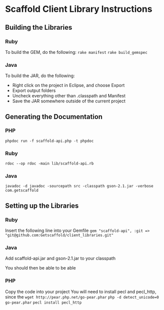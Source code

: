 Scaffold Client Library Instructions
===

Building the Libraries
---

### Ruby
To build the GEM, do the following:
`rake manifest`
`rake build_gemspec`


### Java
To build the JAR, do the following:
* Right click on the project in Eclipse, and choose Export
* Export output folders
* Uncheck everything other than .classpath and Manifest
* Save the JAR somewhere outside of the current project

Generating the Documentation
---

### PHP
`phpdoc run -f scaffold-api.php -t phpdoc`

### Ruby
`rdoc --op rdoc -main lib/scaffold-api.rb`

### Java
`javadoc -d javadoc -sourcepath src -classpath gson-2.1.jar -verbose
com.getscaffold`

Setting up the Libraries
---

### Ruby
Insert the following line into your Gemfile
`gem "scaffold-api", :git => "git@github.com:Getscaffold/client_libraries.git"`


### Java
Add scaffold-api.jar and gson-2.1.jar to your classpath

You should then be able to be able

### PHP
Copy the code into your project
You will need to install pecl and pecl_http, since the 
`wget http://pear.php.net/go-pear.phar`
`php -d detect_unicode=0 go-pear.phar`
`pecl install pecl_http`
